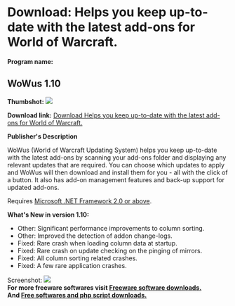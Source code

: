 # Download: Helps you keep up-to-date with the latest add-ons for World of Warcraft.

**Program name:**

## WoWus 1.10

  
**Thumbshot:** ![](http://www.freewarefiles.com/screenshot/wowus_md.gif)   
  
**Download link:** [Download Helps you keep up-to-date with the latest add-ons for World of Warcraft.](http://freesoftwares.boysofts.com/WoWus_program_19974.html)  
  


**Publisher's Description**  
  


WoWus (World of Warcraft Updating System) helps you keep up-to-date with the latest add-ons by scanning your add-ons folder and displaying any relevant updates that are required. You can choose which updates to apply and WoWus will then download and install them for you - all with the click of a button. It also has add-on management features and back-up support for updated add-ons. 

Requires [Microsoft .NET Framework 2.0 or above](http://www.freewarefiles.com/program_10_108_16026.html). 

**What's New in version 1.10:**

  * Other: Significant performance improvements to column sorting. 
  * Other: Improved the detection of addon change-logs. 
  * Fixed: Rare crash when loading column data at startup. 
  * Fixed: Rare crash on update checking on the pinging of mirrors. 
  * Fixed: All column sorting related crashes. 
  * Fixed: A few rare application crashes. 

  
  
Screenshot: ![](http://www.freewarefiles.com/screenshot/wowus.gif)   
**For more freeware softwares visit [Freeware software downloads.](http://freesoftwares.boysofts.com/)**   
**And [Free softwares and php script downloads.](http://www.boysofts.com/)**
